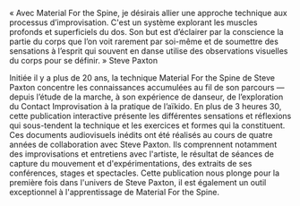 « Avec Material For the Spine, je désirais allier une approche technique aux processus d’improvisation. C'est un système explorant les muscles profonds et superficiels du dos. Son but est d’éclairer par la conscience la partie du corps que l’on voit rarement par soi-même et de soumettre des sensations à l’esprit qui souvent en danse utilise des observations visuelles du corps pour se définir. » Steve Paxton

Initiée il y a plus de 20 ans, la technique Material For the Spine de Steve Paxton concentre les connaissances accumulées au fil de son parcours — depuis l’étude de la marche, à son expérience de danseur, de l’exploration du Contact Improvisation à la pratique de l’aïkido. En plus de 3 heures 30, cette publication interactive présente les différentes sensations et réflexions qui sous-tendent la technique et les exercices et formes qui la constituent. Ces documents audiovisuels inédits ont été réalisés au cours de quatre années de collaboration avec Steve Paxton. Ils comprennent notamment des improvisations et entretiens avec l'artiste, le résultat de séances de capture du mouvement et d'expérimentations, des extraits de ses conférences, stages et spectacles. Cette publication nous plonge pour la première fois dans l'univers de Steve Paxton, il est également un outil exceptionnel à l'apprentissage de Material For the Spine.

